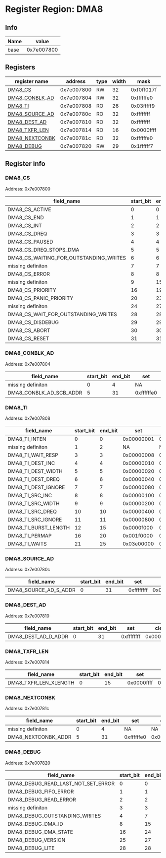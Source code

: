 # Register Region: DMA8


## Info

| Name | value |
| --- | --- |
| base | 0x7e007800 |

## Registers

| register name | address | type | width | mask | reset |
| --- | --- | --- | --- | --- | --- |
| [DMA8_CS](#dma8_cs) | 0x7e007800 | RW | 32 | 0xf0ff017f | 0000000000 |
| [DMA8_CONBLK_AD](#dma8_conblk_ad) | 0x7e007804 | RW | 32 | 0xffffffe0 | 0000000000 |
| [DMA8_TI](#dma8_ti) | 0x7e007808 | RO | 26 | 0x03fffff9 |  |
| [DMA8_SOURCE_AD](#dma8_source_ad) | 0x7e00780c | RO | 32 | 0xffffffff |  |
| [DMA8_DEST_AD](#dma8_dest_ad) | 0x7e007810 | RO | 32 | 0xffffffff |  |
| [DMA8_TXFR_LEN](#dma8_txfr_len) | 0x7e007814 | RO | 16 | 0x0000ffff |  |
| [DMA8_NEXTCONBK](#dma8_nextconbk) | 0x7e00781c | RO | 32 | 0xffffffe0 |  |
| [DMA8_DEBUG](#dma8_debug) | 0x7e007820 | RW | 29 | 0x1ffffff7 | 0000000000 |

## Register info


### DMA8_CS
 Address: 0x7e007800

| field_name | start_bit | end_bit | set | clear | reset |
| --- | --- | --- | --- | --- | --- |
| DMA8_CS_ACTIVE | 0 | 0 | 0x00000001 | 0xfffffffe | 0x0 |
| DMA8_CS_END | 1 | 1 | 0x00000002 | 0xfffffffd | 0x0 |
| DMA8_CS_INT | 2 | 2 | 0x00000004 | 0xfffffffb | 0x0 |
| DMA8_CS_DREQ | 3 | 3 | 0x00000008 | 0xfffffff7 | 0x0 |
| DMA8_CS_PAUSED | 4 | 4 | 0x00000010 | 0xffffffef | 0x0 |
| DMA8_CS_DREQ_STOPS_DMA | 5 | 5 | 0x00000020 | 0xffffffdf | 0x0 |
| DMA8_CS_WAITING_FOR_OUTSTANDING_WRITES | 6 | 6 | 0x00000040 | 0xffffffbf | 0x0 |
| missing definiton | 7 | 7 | NA | NA | NA |
| DMA8_CS_ERROR | 8 | 8 | 0x00000100 | 0xfffffeff | 0x0 |
| missing definiton | 9 | 15 | NA | NA | NA |
| DMA8_CS_PRIORITY | 16 | 19 | 0x000f0000 | 0xfff0ffff | 0x0 |
| DMA8_CS_PANIC_PRIORITY | 20 | 23 | 0x00f00000 | 0xff0fffff | 0x0 |
| missing definiton | 24 | 27 | NA | NA | NA |
| DMA8_CS_WAIT_FOR_OUTSTANDING_WRITES | 28 | 28 | 0x10000000 | 0xefffffff | 0x0 |
| DMA8_CS_DISDEBUG | 29 | 29 | 0x20000000 | 0xdfffffff | 0x0 |
| DMA8_CS_ABORT | 30 | 30 | 0x40000000 | 0xbfffffff | 0x0 |
| DMA8_CS_RESET | 31 | 31 | 0x80000000 | 0x7fffffff | 0x0 |

### DMA8_CONBLK_AD
 Address: 0x7e007804

| field_name | start_bit | end_bit | set | clear | reset |
| --- | --- | --- | --- | --- | --- |
| missing definiton | 0 | 4 | NA | NA | NA |
| DMA8_CONBLK_AD_SCB_ADDR | 5 | 31 | 0xffffffe0 | 0x0000001f | 0x0 |

### DMA8_TI
 Address: 0x7e007808

| field_name | start_bit | end_bit | set | clear | reset |
| --- | --- | --- | --- | --- | --- |
| DMA8_TI_INTEN | 0 | 0 | 0x00000001 | 0xfffffffe |  |
| missing definiton | 1 | 2 | NA | NA | NA |
| DMA8_TI_WAIT_RESP | 3 | 3 | 0x00000008 | 0xfffffff7 |  |
| DMA8_TI_DEST_INC | 4 | 4 | 0x00000010 | 0xffffffef |  |
| DMA8_TI_DEST_WIDTH | 5 | 5 | 0x00000020 | 0xffffffdf |  |
| DMA8_TI_DEST_DREQ | 6 | 6 | 0x00000040 | 0xffffffbf |  |
| DMA8_TI_DEST_IGNORE | 7 | 7 | 0x00000080 | 0xffffff7f |  |
| DMA8_TI_SRC_INC | 8 | 8 | 0x00000100 | 0xfffffeff |  |
| DMA8_TI_SRC_WIDTH | 9 | 9 | 0x00000200 | 0xfffffdff |  |
| DMA8_TI_SRC_DREQ | 10 | 10 | 0x00000400 | 0xfffffbff |  |
| DMA8_TI_SRC_IGNORE | 11 | 11 | 0x00000800 | 0xfffff7ff |  |
| DMA8_TI_BURST_LENGTH | 12 | 15 | 0x0000f000 | 0xffff0fff |  |
| DMA8_TI_PERMAP | 16 | 20 | 0x001f0000 | 0xffe0ffff |  |
| DMA8_TI_WAITS | 21 | 25 | 0x03e00000 | 0xfc1fffff |  |

### DMA8_SOURCE_AD
 Address: 0x7e00780c

| field_name | start_bit | end_bit | set | clear | reset |
| --- | --- | --- | --- | --- | --- |
| DMA8_SOURCE_AD_S_ADDR | 0 | 31 | 0xffffffff | 0x00000000 |  |

### DMA8_DEST_AD
 Address: 0x7e007810

| field_name | start_bit | end_bit | set | clear | reset |
| --- | --- | --- | --- | --- | --- |
| DMA8_DEST_AD_D_ADDR | 0 | 31 | 0xffffffff | 0x00000000 |  |

### DMA8_TXFR_LEN
 Address: 0x7e007814

| field_name | start_bit | end_bit | set | clear | reset |
| --- | --- | --- | --- | --- | --- |
| DMA8_TXFR_LEN_XLENGTH | 0 | 15 | 0x0000ffff | 0xffff0000 |  |

### DMA8_NEXTCONBK
 Address: 0x7e00781c

| field_name | start_bit | end_bit | set | clear | reset |
| --- | --- | --- | --- | --- | --- |
| missing definiton | 0 | 4 | NA | NA | NA |
| DMA8_NEXTCONBK_ADDR | 5 | 31 | 0xffffffe0 | 0x0000001f |  |

### DMA8_DEBUG
 Address: 0x7e007820

| field_name | start_bit | end_bit | set | clear | reset |
| --- | --- | --- | --- | --- | --- |
| DMA8_DEBUG_READ_LAST_NOT_SET_ERROR | 0 | 0 | 0x00000001 | 0xfffffffe | 0x0 |
| DMA8_DEBUG_FIFO_ERROR | 1 | 1 | 0x00000002 | 0xfffffffd | 0x0 |
| DMA8_DEBUG_READ_ERROR | 2 | 2 | 0x00000004 | 0xfffffffb | 0x0 |
| missing definiton | 3 | 3 | NA | NA | NA |
| DMA8_DEBUG_OUTSTANDING_WRITES | 4 | 7 | 0x000000f0 | 0xffffff0f | 0x0 |
| DMA8_DEBUG_DMA_ID | 8 | 15 | 0x0000ff00 | 0xffff00ff | 0x0 |
| DMA8_DEBUG_DMA_STATE | 16 | 24 | 0x01ff0000 | 0xfe00ffff | 0x0 |
| DMA8_DEBUG_VERSION | 25 | 27 | 0x0e000000 | 0xf1ffffff | 0x0 |
| DMA8_DEBUG_LITE | 28 | 28 | 0x10000000 | 0xefffffff | 0x0 |
